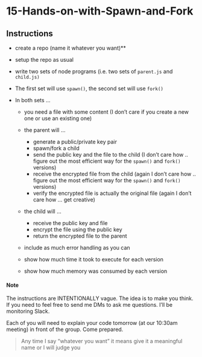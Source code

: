 # 15-Hands-on-with-Spawn-and-Fork
## Instructions

* create a repo (name it whatever you want)**
* setup the repo as usual
* write two sets of node programs (i.e. two sets of `parent.js` and `child.js)`
* The first set will use `spawn()`, the second set will use `fork()`
* In both sets …

  * you need a file with some content (I don’t care if you create a new one or use an existing one)
  * the parent will …

    * generate a public/private key pair
    * spawn/fork a child
    * send the public key and the file to the child (I don’t care how .. figure out the most efficient way for the `spawn()` and `fork()` versions)
    * receive the encrypted file from the child (again I don’t care how .. figure out the most efficient way for the `spawn()` and `fork()` versions)
    * verify the encrypted file is actually the original file (again I don’t care how … get creative)

  * the child will …

    * receive the public key and file
    * encrypt the file using the public key
    * return the encrypted file to the parent

  * include as much error handling as you can
  * show how much time it took to execute for each version
  * show how much memory was consumed by each version



 #### Note

The instructions are INTENTIONALLY vague. The idea is to make you think. If you need to feel free to send me DMs to ask me questions. I’ll be monitoring Slack.

Each of you will need to explain your code tomorrow (at our 10:30am meeting)  in front of the group. Come prepared.

> Any time I say “whatever you want” it means give it a meaningful name or I will judge you
